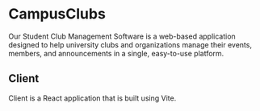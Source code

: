 # CampusClubs

Our Student Club Management Software is a web-based application designed to help university clubs and organizations manage their events, members, and announcements in a single, easy-to-use platform.

## Client

Client is a React application that is built using Vite.
